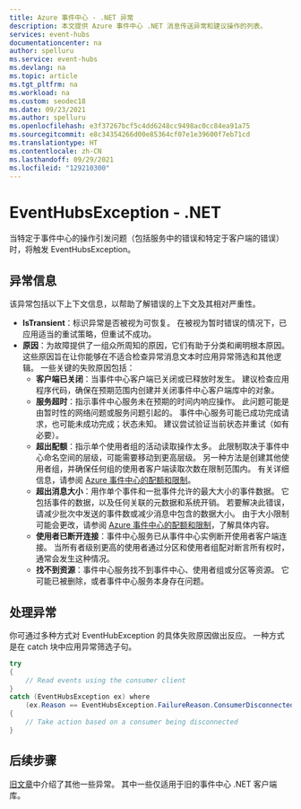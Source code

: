 ```yaml
---
title: Azure 事件中心 - .NET 异常
description: 本文提供 Azure 事件中心 .NET 消息传送异常和建议操作的列表。
services: event-hubs
documentationcenter: na
author: spelluru
ms.service: event-hubs
ms.devlang: na
ms.topic: article
ms.tgt_pltfrm: na
ms.workload: na
ms.custom: seodec18
ms.date: 09/23/2021
ms.author: spelluru
ms.openlocfilehash: e3f37267bcf5c4dd6248cc9498ac0cc84ea91a75
ms.sourcegitcommit: e8c34354266d00e85364cf07e1e39600f7eb71cd
ms.translationtype: HT
ms.contentlocale: zh-CN
ms.lasthandoff: 09/29/2021
ms.locfileid: "129210300"
---
```

# <a name="eventhubsexception---net"></a>EventHubsException - .NET
当特定于事件中心的操作引发问题（包括服务中的错误和特定于客户端的错误）时，将触发 EventHubsException。 

## <a name="exception-information"></a>异常信息
该异常包括以下上下文信息，以帮助了解错误的上下文及其相对严重性。 

- **IsTransient**：标识异常是否被视为可恢复。 在被视为暂时错误的情况下，已应用适当的重试策略，但重试不成功。
- **原因**：为故障提供了一组众所周知的原因，它们有助于分类和阐明根本原因。 这些原因旨在让你能够在不适合检查异常消息文本时应用异常筛选和其他逻辑。 一些关键的失败原因包括：
    - **客户端已关闭**：当事件中心客户端已关闭或已释放时发生。 建议检查应用程序代码，确保在预期范围内创建并关闭事件中心客户端库中的对象。
    - **服务超时**：指示事件中心服务未在预期的时间内响应操作。 此问题可能是由暂时性的网络问题或服务问题引起的。 事件中心服务可能已成功完成请求，也可能未成功完成；状态未知。 建议尝试验证当前状态并重试（如有必要）。
    - **超出配额**：指示单个使用者组的活动读取操作太多。 此限制取决于事件中心命名空间的层级，可能需要移动到更高层级。 另一种方法是创建其他使用者组，并确保任何组的使用者客户端读取次数在限制范围内。 有关详细信息，请参阅 [Azure 事件中心的配额和限制](event-hubs-quotas.md)。
    - **超出消息大小**：用作单个事件和一批事件允许的最大大小的事件数据。 它包括事件的数据，以及任何关联的元数据和系统开销。 若要解决此错误，请减少批次中发送的事件数或减少消息中包含的数据大小。 由于大小限制可能会更改，请参阅 [Azure 事件中心的配额和限制](event-hubs-quotas.md)，了解具体内容。
    - **使用者已断开连接**：事件中心服务已从事件中心实例断开使用者客户端连接。 当所有者级别更高的使用者通过分区和使用者组配对断言所有权时，通常会发生这种情况。
    - **找不到资源**：事件中心服务找不到事件中心、使用者组或分区等资源。 它可能已被删除，或者事件中心服务本身存在问题。

## <a name="handling-exceptions"></a>处理异常
你可通过多种方式对 EventHubException 的具体失败原因做出反应。 一种方式是在 catch 块中应用异常筛选子句。

```csharp
try
{
    // Read events using the consumer client
}
catch (EventHubsException ex) where 
    (ex.Reason == EventHubsException.FailureReason.ConsumerDisconnected)
{
    // Take action based on a consumer being disconnected
}
```

## <a name="next-steps"></a>后续步骤
[旧文章](event-hubs-messaging-exceptions.md)中介绍了其他一些异常。 其中一些仅适用于旧的事件中心 .NET 客户端库。